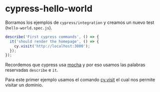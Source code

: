 # cypress-hello-world

Borramos los ejemplos de `cypress/integration` y creamos un nuevo test (`hello-world.spec.js`).

```js
describe('First cypress commands', () => {
  it('should render the homepage', () => {
    cy.visit('http://localhost:3000');
  });
});
```

Recordemos que cypress usa [mocha](https://mochajs.org/) y por eso usamos las palabras reservadas `describe` e `it`.

Para este primer ejemplo usamos el comando [cy.visit](https://docs.cypress.io/api/commands/visit) el cual nos permite visitar un dominio.
